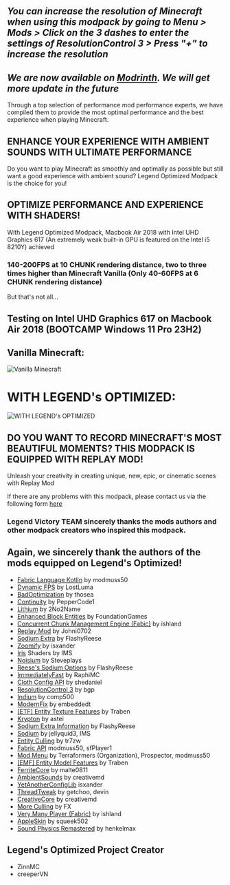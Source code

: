 ## _You can increase the resolution of Minecraft when using this modpack by going to Menu > Mods > Click on the 3 dashes to enter the settings of ResolutionControl 3 > Press "+" to increase the resolution_
## _We are now available on [Modrinth](https://modrinth.com/modpack/legend-optimized). We will get more update in the future_

Through a top selection of performance mod performance experts, we have compiled them to provide the most optimal performance and the best experience when playing Minecraft.

## ENHANCE YOUR EXPERIENCE WITH AMBIENT SOUNDS WITH ULTIMATE PERFORMANCE

Do you want to play Minecraft as smoothly and optimally as possible but still want a good experience with ambient sound? Legend Optimized Modpack is the choice for you!

## OPTIMIZE PERFORMANCE AND EXPERIENCE WITH SHADERS!

With Legend Optimized Modpack, Macbook Air 2018 with Intel UHD Graphics 617 (An extremely weak built-in GPU is featured on the Intel i5 8210Y) achieved
### 140-200FPS at 10 CHUNK rendering distance, two to three times higher than Minecraft Vanilla (Only 40-60FPS at 6 CHUNK rendering distance)
But that's not all...
## Testing on Intel UHD Graphics 617 on Macbook Air 2018 (BOOTCAMP Windows 11 Pro 23H2)

## Vanilla Minecraft:
![Vanilla Minecraft](https://cdn.modrinth.com/data/cached_images/68b608fc6a22b7b980868394c3d8896149908a8c.jpeg)


# WITH LEGEND's OPTIMIZED:
![WITH LEGEND's OPTIMIZED](https://cdn.modrinth.com/data/cached_images/bc30d9b360174400b2bc4f695c2b168ccdb14fda.jpeg)

## DO YOU WANT TO RECORD MINECRAFT'S MOST BEAUTIFUL MOMENTS? THIS MODPACK IS EQUIPPED WITH REPLAY MOD!

Unleash your creativity in creating unique, new, epic, or cinematic scenes with Replay Mod

If there are any problems with this modpack, please contact us via the following form [here](https://forms.gle/k8g3EYZHBqbBBiv6A)

### Legend Victory TEAM sincerely thanks the mods authors and other modpack creators who inspired this modpack.

## Again, we sincerely thank the authors of the mods equipped on Legend's Optimized!
- [Fabric Language Kotlin](https://modrinth.com/mod/fabric-language-kotlin) by modmuss50
- [Dynamic FPS](https://modrinth.com/mod/dynamic-fps) by LostLuma
- [BadOptimization](https://modrinth.com/mod/badoptimizations) by thosea
- [Continuity](https://modrinth.com/mod/continuity) by PepperCode1
- [Lithium](https://modrinth.com/mod/lithium) by 2No2Name
- [Enhanced Block Entities](https://modrinth.com/mod/ebe) by FoundationGames
- [Concurrent Chunk Management Engine (Fabic)](https://modrinth.com/mod/c2me-fabric) by ishland
- [Replay Mod](https://modrinth.com/mod/replaymod) by Johni0702
- [Sodium Extra](https://modrinth.com/mod/sodium-extra) by FlashyReese
- [Zoomify](https://modrinth.com/mod/zoomify) by isxander
- [Iris](https://modrinth.com/mod/iris) Shaders by IMS
- [Noisium](https://modrinth.com/mod/noisium) by Steveplays
- [Reese's Sodium Options](https://modrinth.com/mod/reeses-sodium-options) by FlashyReese
- [ImmediatelyFast](https://modrinth.com/mod/immediatelyfast) by RaphiMC
- [Cloth Config API](https://modrinth.com/mod/cloth-config) by shedaniel
- [ResolutionControl 3](https://modrinth.com/mod/resolutioncontrol3) by bgp
- [Indium](https://modrinth.com/mod/indium) by comp500
- [ModernFix](https://modrinth.com/mod/modernfix) by embeddedt
- [[ETF] Entity Texture Features](https://modrinth.com/mod/entitytexturefeatures) by Traben
- [Krypton](https://modrinth.com/mod/krypton) by astei
- [Sodium Extra Information](https://modrinth.com/mod/sodium-extra-information) by FlashyReese
- [Sodium](https://modrinth.com/mod/sodium) by jellyquid3, IMS
- [Entity Culling](https://modrinth.com/mod/entityculling) by tr7zw
- [Fabric API](https://modrinth.com/mod/fabric-api) modmuss50, sfPlayer1
- [Mod Menu](https://modrinth.com/mod/modmenu) by Terraformers (Organization), Prospector, modmuss50
- [[EMF] Entity Model Features](https://modrinth.com/mod/entity-model-features) by Traben
- [FerriteCore](https://modrinth.com/mod/ferrite-core) by malte0811
- [AmbientSounds](https://modrinth.com/mod/ambientsounds) by creativemd
- [YetAnotherConfigLib](https://modrinth.com/mod/yacl) isxander
- [ThreadTweak](https://modrinth.com/mod/threadtweak/) by getchoo, devin
- [CreativeCore](https://modrinth.com/mod/creativecore) by creativemd
- [More Culling](https://modrinth.com/mod/moreculling) by FX
- [Very Many Player (Fabric)](https://modrinth.com/mod/vmp-fabric) by ishland
- [AppleSkin](https://modrinth.com/mod/appleskin) by squeek502
- [Sound Physics Remastered](https://modrinth.com/mod/sound-physics-remastered) by henkelmax
  
## Legend's Optimized Project Creator
- ZinnMC
- creeperVN
